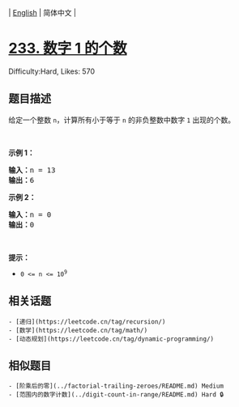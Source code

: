 
| [English](problem_en.md) | 简体中文 |

# [233. 数字 1 的个数](https://leetcode.cn/problems/number-of-digit-one/)
Difficulty:Hard, Likes: 570

## 题目描述

<p>给定一个整数 <code>n</code>，计算所有小于等于 <code>n</code> 的非负整数中数字 <code>1</code> 出现的个数。</p>

<p>&nbsp;</p>

<p><strong>示例 1：</strong></p>

<pre>
<strong>输入：</strong>n = 13
<strong>输出：</strong>6
</pre>

<p><strong>示例 2：</strong></p>

<pre>
<strong>输入：</strong>n = 0
<strong>输出：</strong>0
</pre>

<p>&nbsp;</p>

<p><strong>提示：</strong></p>

<ul>
	<li><code>0 &lt;= n &lt;= 10<sup>9</sup></code></li>
</ul>


## 相关话题

    - [递归](https://leetcode.cn/tag/recursion/)
    - [数学](https://leetcode.cn/tag/math/)
    - [动态规划](https://leetcode.cn/tag/dynamic-programming/)

## 相似题目

    - [阶乘后的零](../factorial-trailing-zeroes/README.md) Medium 
    - [范围内的数字计数](../digit-count-in-range/README.md) Hard 🔒
